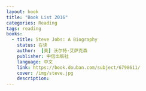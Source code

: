 ```yaml
---
layout: book
title: "Book List 2016"
categories: Reading
tags: reading
books:
  - title: Steve Jobs: A Biography
    status: 在读
    author:  [美] 沃尔特·艾萨克森 
    publisher: 中信出版社
    language: 中文
    link: https://book.douban.com/subject/6798611/
    cover: /img/steve.jpg
    description: 
---
```

